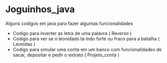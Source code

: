 # Joguinhos_java
Alguns codigos em java para fazer algumas funcionalidades 

- Codigo para inverter as letra de uma palavra ( Reverso )
- Codigo para ver se o leonidads ta indo forte ou fraco para a batalha ( Leonidas )
- Codigo para simular uma conta em um banco com funcionalidades de sacar, depositar e pedir o extrato ( Projeto_conta )
